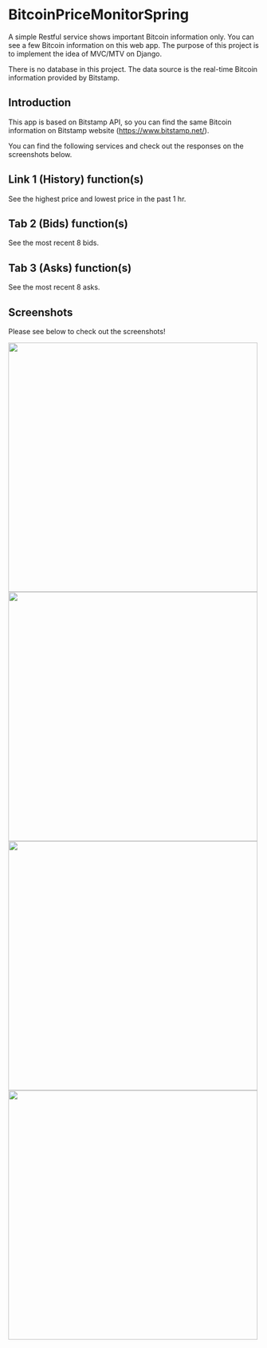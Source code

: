 BitcoinPriceMonitorSpring
=============================

A simple Restful service shows important Bitcoin information only. You can see a few Bitcoin information on this web app. The purpose of this project is to implement the idea of MVC/MTV on Django.

There is no database in this project. The data source is the real-time Bitcoin information provided by Bitstamp.

Introduction
------------

This app is based on Bitstamp API, so you can find the same Bitcoin information on Bitstamp website (https://www.bitstamp.net/).

You can find the following services and check out the responses on the screenshots below.

Link 1 (History) function(s)
---------------

See the highest price and lowest price in the past 1 hr.

Tab 2 (Bids) function(s)
---------------

See the most recent 8 bids.

Tab 3 (Asks) function(s)
---------------

See the most recent 8 asks.

Screenshots
---------------

Please see below to check out the screenshots!

<p float="left">
  <img src="/sample/index.png?raw=true" width="500px">
  <img src="/sample/history.png?raw=true" width="500px">
  <img src="/sample/bids.png?raw=true" width="500px">
  <img src="/sample/asks.png?raw=true" width="500px">
</p>
